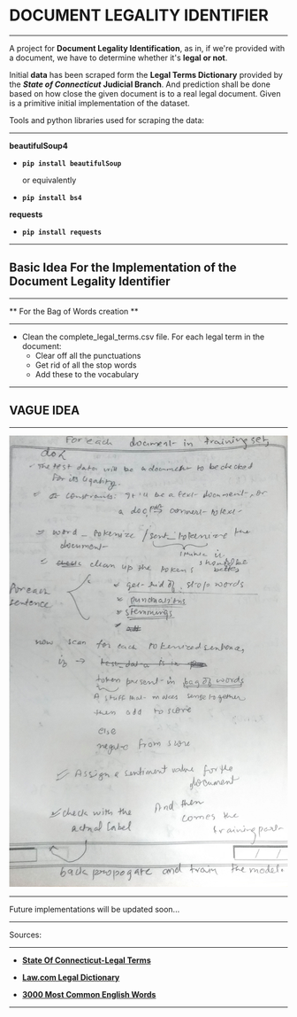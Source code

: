 # DOCUMENT LEGALITY IDENTIFIER
___

A project for **Document Legality Identification**, as in, if we're provided with a document, we have to determine whether it's **legal or not**.

Initial **data** has been scraped form the **Legal Terms Dictionary** provided by the ***State of Connecticut*** **Judicial Branch**. And prediction shall be done based on how close the given document is to a real legal document. Given is a primitive initial implementation of the dataset.


Tools and python libraries used for scraping the data:
___

**beautifulSoup4** 
* **```pip install beautifulSoup```**

  or equivalently

* **```pip install bs4```**

**requests**
* **```pip install requests```**
___

## Basic Idea For the Implementation of the Document Legality Identifier
___

** For the Bag of Words creation **
___

*   Clean the complete_legal_terms.csv file. For each legal term in the document: 
    *   Clear off all the punctuations
    *   Get rid of all the stop words
    *   Add these to the vocabulary

___
## VAGUE IDEA
___
![VAGUE_IDEA](./implementation_idea.jpg)

___

Future implementations will be updated soon...
___

Sources:
___

*  **[State Of Connecticut-Legal Terms](https://www.jud.ct.gov/legalterms.htm)**

*  **[Law.com Legal Dictionary](https://dictionary.law.com/Default.aspx?letter=A)**
 
*  **[3000 Most Common English Words](https://www.ef.com/wwen/english-resources/english-vocabulary/top-3000-words/)**

 ___
 

